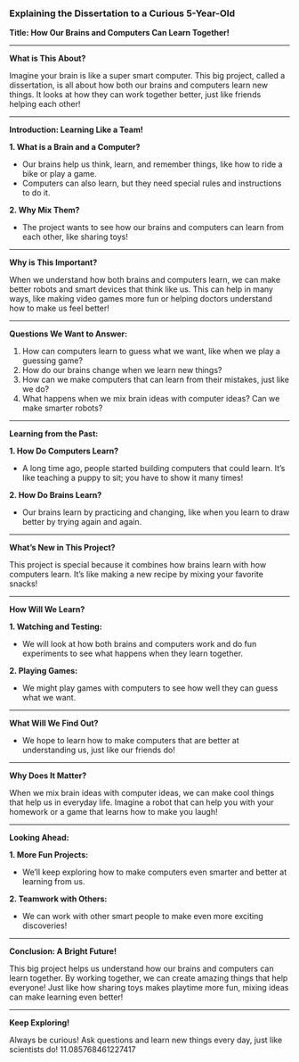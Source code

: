 ### Explaining the Dissertation to a Curious 5-Year-Old

**Title: How Our Brains and Computers Can Learn Together!**

---

**What is This About?**

Imagine your brain is like a super smart computer. This big project, called a dissertation, is all about how both our brains and computers learn new things. It looks at how they can work together better, just like friends helping each other!

---

**Introduction: Learning Like a Team!**

**1. What is a Brain and a Computer?**
- Our brains help us think, learn, and remember things, like how to ride a bike or play a game.
- Computers can also learn, but they need special rules and instructions to do it.

**2. Why Mix Them?**
- The project wants to see how our brains and computers can learn from each other, like sharing toys! 

---

**Why is This Important?**

When we understand how both brains and computers learn, we can make better robots and smart devices that think like us. This can help in many ways, like making video games more fun or helping doctors understand how to make us feel better!

---

**Questions We Want to Answer:**

1. How can computers learn to guess what we want, like when we play a guessing game?
2. How do our brains change when we learn new things?
3. How can we make computers that can learn from their mistakes, just like we do?
4. What happens when we mix brain ideas with computer ideas? Can we make smarter robots?

---

**Learning from the Past:**

**1. How Do Computers Learn?**
- A long time ago, people started building computers that could learn. It’s like teaching a puppy to sit; you have to show it many times!

**2. How Do Brains Learn?**
- Our brains learn by practicing and changing, like when you learn to draw better by trying again and again.

---

**What’s New in This Project?**

This project is special because it combines how brains learn with how computers learn. It’s like making a new recipe by mixing your favorite snacks!

---

**How Will We Learn?**

**1. Watching and Testing:**
- We will look at how both brains and computers work and do fun experiments to see what happens when they learn together.

**2. Playing Games:**
- We might play games with computers to see how well they can guess what we want.

---

**What Will We Find Out?**

- We hope to learn how to make computers that are better at understanding us, just like our friends do!

---

**Why Does It Matter?**

When we mix brain ideas with computer ideas, we can make cool things that help us in everyday life. Imagine a robot that can help you with your homework or a game that learns how to make you laugh!

---

**Looking Ahead:**

**1. More Fun Projects:**
- We’ll keep exploring how to make computers even smarter and better at learning from us.

**2. Teamwork with Others:**
- We can work with other smart people to make even more exciting discoveries!

---

**Conclusion: A Bright Future!**

This big project helps us understand how our brains and computers can learn together. By working together, we can create amazing things that help everyone! Just like how sharing toys makes playtime more fun, mixing ideas can make learning even better!

---

**Keep Exploring!**

Always be curious! Ask questions and learn new things every day, just like scientists do! 11.085768461227417
